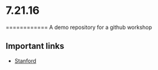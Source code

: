 # 7.21.16
============
A demo repository for a github workshop

Important links
------------------
* [Stanford](http://stanford.edu)
